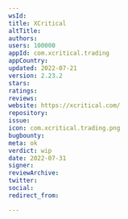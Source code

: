 ```yaml
---
wsId: 
title: XCritical
altTitle: 
authors: 
users: 100000
appId: com.xcritical.trading
appCountry: 
updated: 2022-07-21
version: 2.23.2
stars: 
ratings: 
reviews: 
website: https://xcritical.com/
repository: 
issue: 
icon: com.xcritical.trading.png
bugbounty: 
meta: ok
verdict: wip
date: 2022-07-31
signer: 
reviewArchive: 
twitter: 
social: 
redirect_from: 

---
```


